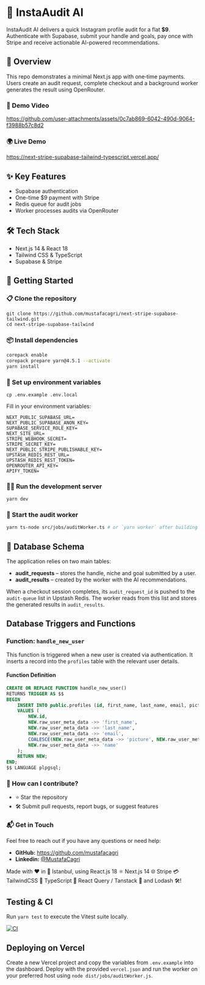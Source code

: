 # 🚀 InstaAudit AI
InstaAudit AI delivers a quick Instagram profile audit for a flat **$9**. Authenticate with Supabase, submit your handle and goals, pay once with Stripe and receive actionable AI-powered recommendations.

## 🎯 Overview

This repo demonstrates a minimal Next.js app with one‑time payments. Users create an audit request, complete checkout and a background worker generates the result using OpenRouter.

### 🎥 Demo Video

https://github.com/user-attachments/assets/0c7ab869-6042-490d-9064-f3988b57c8d2

### 🌍 Live Demo

https://next-stripe-supabase-tailwind-typescript.vercel.app/

## ✨ Key Features

- Supabase authentication
- One-time $9 payment with Stripe
- Redis queue for audit jobs
- Worker processes audits via OpenRouter

## 🛠️ Tech Stack

- Next.js 14 & React 18
- Tailwind CSS & TypeScript
- Supabase & Stripe

## 🚀 Getting Started

### 📋 Clone the repository

```
git clone https://github.com/mustafacagri/next-stripe-supabase-tailwind.git
cd next-stripe-supabase-tailwind
```

### 📦 Install dependencies

```bash
corepack enable
corepack prepare yarn@4.5.1 --activate
yarn install
```

### 🔑 Set up environment variables

```
cp .env.example .env.local
```

Fill in your environment variables:

```
NEXT_PUBLIC_SUPABASE_URL=
NEXT_PUBLIC_SUPABASE_ANON_KEY=
SUPABASE_SERVICE_ROLE_KEY=
NEXT_SITE_URL=
STRIPE_WEBHOOK_SECRET=
STRIPE_SECRET_KEY=
NEXT_PUBLIC_STRIPE_PUBLISHABLE_KEY=
UPSTASH_REDIS_REST_URL=
UPSTASH_REDIS_REST_TOKEN=
OPENROUTER_API_KEY=
APIFY_TOKEN=
```

### 🏃‍♂️ Run the development server

```bash
yarn dev
```

### 🔧 Start the audit worker

```bash
yarn ts-node src/jobs/auditWorker.ts # or `yarn worker` after building
```

## 🔄 Database Schema

The application relies on two main tables:

- **audit_requests** – stores the handle, niche and goal submitted by a user.
- **audit_results** – created by the worker with the AI recommendations.

When a checkout session completes, its `audit_request_id` is pushed to the `audit-queue` list in Upstash Redis. The worker reads from this list and stores the generated results in `audit_results`.

## Database Triggers and Functions

### Function: `handle_new_user`

This function is triggered when a new user is created via authentication. It inserts a record into the `profiles` table with the relevant user details.

#### Function Definition

```sql
CREATE OR REPLACE FUNCTION handle_new_user()
RETURNS TRIGGER AS $$
BEGIN
    INSERT INTO public.profiles (id, first_name, last_name, email, picture, name)
    VALUES (
        NEW.id,
        NEW.raw_user_meta_data ->> 'first_name',
        NEW.raw_user_meta_data ->> 'last_name',
        NEW.raw_user_meta_data ->> 'email',
        COALESCE(NEW.raw_user_meta_data ->> 'picture', NEW.raw_user_meta_data ->> 'avatar_url'),
        NEW.raw_user_meta_data ->> 'name'
    );
    RETURN NEW;
END;
$$ LANGUAGE plpgsql;

```

### 👾 How can I contribute?

- ⭐ Star the repository
- 🛠️ Submit pull requests, report bugs, or suggest features

### 📬 Get in Touch

Feel free to reach out if you have any questions or need help:

- **GitHub:** https://github.com/mustafacagri
- **Linkedin:** [@MustafaCagri](https://www.linkedin.com/in/mustafacagri/)

Made with ❤️ in 📍 Istanbul, using React.js 18 ⚛️ Next.js 14 🌐 Stripe 💳 TailwindCSS 🎨 TypeScript 🔧 React Query / Tanstack 🔄 and Lodash 🛠️!

## Testing & CI

Run `yarn test` to execute the Vitest suite locally.

[![CI](https://github.com/<USER>/<REPO>/actions/workflows/ci.yml/badge.svg)](https://github.com/<USER>/<REPO>/actions/workflows/ci.yml)

## Deploying on Vercel

Create a new Vercel project and copy the variables from `.env.example` into the dashboard. Deploy with the provided `vercel.json` and run the worker on your preferred host using `node dist/jobs/auditWorker.js`.
